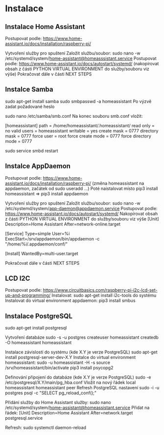 # Instalace

## Instalace Home Assistant
Postupovat podle: https://www.home-assistant.io/docs/installation/raspberry-pi/

Vytvoření služby pro spuštení
Založit službu/soubor: sudo nano -w /etc/systemd/system/home-assistant@homeasssistant.service
Postupovat podle: https://www.home-assistant.io/docs/autostart/systemd/ (nakopírovat obsah z části PYTHON VIRTUAL ENVIRONMENT do služby/souboru viz výše)
Pokračovat dále v části NEXT STEPS

## Instalce Samba
sudo apt-get install samba
sudo smbpasswd -a homeassistant
Po výzvě zadat požadované heslo

sudo nano /etc/samba/smb.conf
Na konec souboru smb.conf vložit:

[homeassistant]
path = /home/homeassistant/.homeassistant/
read only = no
valid users = homeassistant
writable = yes
create mask = 0777
directory mask = 0777
force user = root
force create mode = 0777
force directory mode = 0777

sudo service smbd restart

## Instalce AppDaemon
Postupovat podle: https://www.home-assistant.io/docs/installation/raspberry-pi/ (změna homeassistant na appdaemon, začátek od sudo useradd …)
Poté naistalovat místo pip3 install homeassistant => pip3 install appdaemon

Vytvoření služby pro spuštení
Založit službu/soubor: sudo nano -w /etc/systemd/system/app-daemon@appdaemon.service
Postupovat podle: https://www.home-assistant.io/docs/autostart/systemd/ 
Nakopírovat obsah z části PYTHON VIRTUAL ENVIRONMENT do služby/souboru viz výše
[Unit]
Description=Home Assistant
After=network-online.target

[Service]
Type=simple
User=%i
ExecStart=/srv/appdaemon/bin/appdaemon -c "/home/%i/.appdaemon/conf/"

[Install]
WantedBy=multi-user.target

Pokračovat dále v části NEXT STEPS

## LCD I2C
Postupovat podle: https://www.circuitbasics.com/raspberry-pi-i2c-lcd-set-up-and-programming/
Instalovat:  sudo apt-get install i2c-tools do systému
Instalovat do virtual environment appdaemon: pip3 install smbus


## Instalace PostgreSQL
sudo apt-get install postgresql

Vytvoření databáze
sudo -s -u postgres
createuser homeassistant
createdb -O homeassistant homeassistant

Instalace závislostí do systému (kde X.Y je verze PostgreSQL)
sudo apt-get install postgresql-server-dev-X.Y
Instalce do virtual environment homeassistant:
sudo -u homeassistant -H -s
source /srv/homeassistant/bin/activate
pip3 install psycopg2

Definování připojení do databáze (kde X.Y je verze PostgreSQL)
sudo -e /etc/postgresql/X.Y/main/pg_hba.conf
Vložit na nový řádek
local homeassistant homeassistant peer
Refresh PostgreSQL nastavení
sudo -i -u postgres psql -c "SELECT pg_reload_conf();"

Přidání služby do Home Assistant služby:
sudo nano /etc/systemd/system/home-assistant@homeassistant.service
Přidat na řádek:
[Unit]
Description=Home Assistant
After=network.target postgresql.service

Refresh:
sudo systemctl daemon-reload

